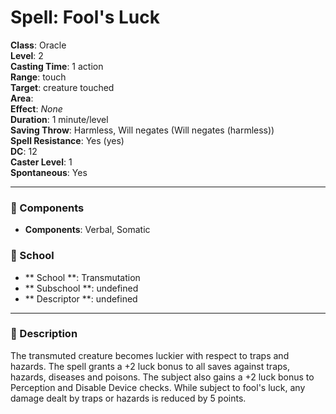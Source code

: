 
# Spell: Fool's Luck
**Class**: Oracle  
**Level**: 2  
**Casting Time**: 1 action  
**Range**: touch  
**Target**: creature touched  
**Area**:   
**Effect**: _None_  
**Duration**: 1 minute/level  
**Saving Throw**: Harmless, Will negates (Will negates (harmless))  
**Spell Resistance**: Yes (yes)  
**DC**: 12  
**Caster Level**: 1  
**Spontaneous**: Yes

---

### 🔮 Components
- **Components**: Verbal, Somatic

### 🏫 School
- ** School **: Transmutation
- ** Subschool **: undefined
- ** Descriptor **: undefined
---

### 📜 Description
The transmuted creature becomes luckier with respect to traps and hazards. The spell grants a +2 luck bonus to all saves against traps, hazards, diseases and poisons. The subject also gains a +2 luck bonus to Perception and Disable Device checks. While subject to fool's luck, any damage dealt by traps or hazards is reduced by 5 points.
